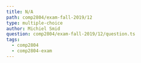 ```yaml
---
title: N/A
path: comp2804/exam-fall-2019/12
type: multiple-choice
author: Michiel Smid
question: comp2804/exam-fall-2019/12/question.ts
tags:
  - comp2804
  - comp2804-exam
---
```

